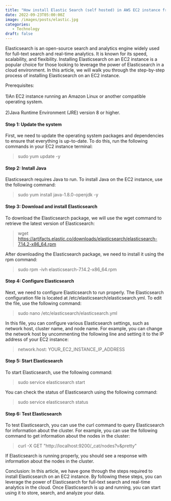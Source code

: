 ```yaml
---
title: "How install Elastic Search (self hosted) in AWS EC2 instance from scratch"
date: 2022-09-23T05:00:00Z
image: /images/posts/elastic.jpg
categories:
   - Technology
draft: false
---
```


Elasticsearch is an open-source search and analytics engine widely used for full-text search and real-time analytics. It is known for its speed, scalability, and flexibility. Installing Elasticsearch on an EC2 instance is a popular choice for those looking to leverage the power of Elasticsearch in a cloud environment. In this article, we will walk you through the step-by-step process of installing Elasticsearch on an EC2 instance.

Prerequisites: <br></br>
1)An EC2 instance running an Amazon Linux or another compatible operating system.<br></br>
2)Java Runtime Environment (JRE) version 8 or higher.

#### Step 1: Update the system

First, we need to update the operating system packages and dependencies to ensure that everything is up-to-date. To do this, run the following commands in your EC2 instance terminal:

> sudo yum update -y


#### Step 2: Install Java

Elasticsearch requires Java to run. To install Java on the EC2 instance, use the following command:

>sudo yum install java-1.8.0-openjdk -y

#### Step 3: Download and install Elasticsearch

To download the Elasticsearch package, we will use the wget command to retrieve the latest version of Elasticsearch:

>wget https://artifacts.elastic.co/downloads/elasticsearch/elasticsearch-7.14.2-x86_64.rpm

After downloading the Elasticsearch package, we need to install it using the rpm command:

>sudo rpm -ivh elasticsearch-7.14.2-x86_64.rpm

#### Step 4: Configure Elasticsearch

Next, we need to configure Elasticsearch to run properly. The Elasticsearch configuration file is located at /etc/elasticsearch/elasticsearch.yml. To edit the file, use the following command:

>sudo nano /etc/elasticsearch/elasticsearch.yml

In this file, you can configure various Elasticsearch settings, such as network host, cluster name, and node name. For example, you can change the network host by uncommenting the following line and setting it to the IP address of your EC2 instance:

>network.host: YOUR_EC2_INSTANCE_IP_ADDRESS

#### Step 5: Start Elasticsearch
To start Elasticsearch, use the following command:
>sudo service elasticsearch start

You can check the status of Elasticsearch using the following command:
>sudo service elasticsearch status

#### Step 6: Test Elasticsearch
To test Elasticsearch, you can use the curl command to query Elasticsearch for information about the cluster. For example, you can use the following command to get information about the nodes in the cluster:
>curl -X GET "http://localhost:9200/_cat/nodes?v&pretty"

If Elasticsearch is running properly, you should see a response with information about the nodes in the cluster.

Conclusion:
In this article, we have gone through the steps required to install Elasticsearch on an EC2 instance. By following these steps, you can leverage the power of Elasticsearch for full-text search and real-time analytics in the cloud. Once Elasticsearch is up and running, you can start using it to store, search, and analyze your data.
